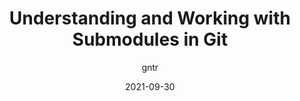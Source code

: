 ---
author: gntr
date: 2021-09-30
publisher: sitepointdotcom
tags:
  - git
  - modules
target_url: https://www.sitepoint.com/git-submodules-introduction/
title: Understanding and Working with Submodules in Git
---